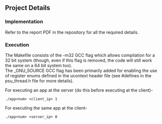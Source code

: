 ## Project Details

### Implementation

Refer to the report PDF in the repository for all the required details.

### Execution

The Makefile consists of the -m32 GCC flag which allows compilation for a 32 bit system (though, even if this flag is removed, the code will still work the same on a 64 bit system too).
</br>
The \_GNU\_SOURCE GCC flag has been primarily added for enabling the use of register enums defined in the ucontext header file (see #defines in the psu\_thread.h file for more details).

For executing an app at the server (do this before executing at the client)-

```
./app<num> <client_ip> 1
```

For executing the same app at the client-

```
./app<num> <server_ip> 0
```
